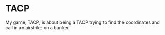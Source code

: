 # TACP
My game, TACP, is about being a TACP trying to find the coordinates and call in an airstrike on a bunker

